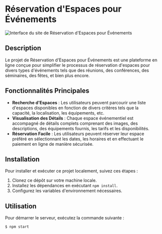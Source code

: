 # Réservation d'Espaces pour Événements

![Interface du site de Réservation d'Espaces pour Événements](../open/src/assets/img/portfolio/canvas.png)

## Description

Le projet de Réservation d'Espaces pour Événements est une plateforme en ligne conçue pour simplifier le processus de réservation d'espaces pour divers types d'événements tels que des réunions, des conférences, des séminaires, des fêtes, et bien plus encore.

## Fonctionnalités Principales

- **Recherche d'Espaces** : Les utilisateurs peuvent parcourir une liste d'espaces disponibles en fonction de divers critères tels que la capacité, la localisation, les équipements, etc.
- **Visualisation des Détails** : Chaque espace événementiel est accompagné de détails complets comprenant des images, des descriptions, des équipements fournis, les tarifs et les disponibilités.
- **Réservation Facile** : Les utilisateurs peuvent réserver leur espace préféré en sélectionnant les dates, les horaires et en effectuant le paiement en ligne de manière sécurisée.

## Installation

Pour installer et exécuter ce projet localement, suivez ces étapes :

1. Clonez ce dépôt sur votre machine locale.
2. Installez les dépendances en exécutant `npm install`.
3. Configurez les variables d'environnement nécessaires.

## Utilisation

Pour démarrer le serveur, exécutez la commande suivante :

```bash
$ npm start
